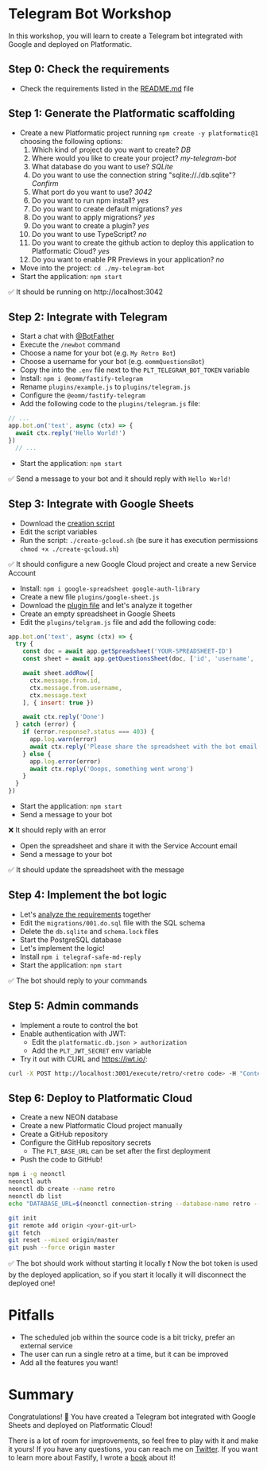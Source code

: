 # Telegram Bot Workshop

In this workshop, you will learn to create a Telegram bot integrated with Google and deployed on Platformatic.

## Step 0: Check the requirements

- Check the requirements listed in the [README.md](../README.md) file


## Step 1: Generate the Platformatic scaffolding

- Create a new Platformatic project running `npm create -y platformatic@1` choosing the following options:
  1. Which kind of project do you want to create? _DB_
  1. Where would you like to create your project? _my-telegram-bot_
  1. What database do you want to use? _SQLite_
  1. Do you want to use the connection string "sqlite://./db.sqlite"? _Confirm_
  1. What port do you want to use? _3042_
  1. Do you want to run npm install? _yes_
  1. Do you want to create default migrations? _yes_
  1. Do you want to apply migrations? _yes_
  1. Do you want to create a plugin? _yes_
  1. Do you want to use TypeScript? _no_
  1. Do you want to create the github action to deploy this application to Platformatic Cloud? _yes_
  1. Do you want to enable PR Previews in your application? _no_
- Move into the project: `cd ./my-telegram-bot`
- Start the application: `npm start`

✅ It should be running on http://localhost:3042


## Step 2: Integrate with Telegram

- Start a chat with [@BotFather](https://t.me/BotFather)
- Execute the `/newbot` command
- Choose a name for your bot (e.g. `My Retro Bot`)
- Choose a username for your bot (e.g. `eommQuestionsBot`)
- Copy the into the `.env` file next to the `PLT_TELEGRAM_BOT_TOKEN` variable
- Install: `npm i @eomm/fastify-telegram`
- Rename `plugins/example.js` to `plugins/telegram.js`
- Configure the `@eomm/fastify-telegram`
- Add the following code to the `plugins/telegram.js` file:

```js
// ...
app.bot.on('text', async (ctx) => {
  await ctx.reply('Hello World!')
})
  // ...
```

  - Start the application: `npm start`

✅ Send a message to your bot and it should reply with `Hello World!`


## Step 3: Integrate with Google Sheets

- Download the [creation script][gcloud-cred]
- Edit the script variables
- Run the script: `./create-gcloud.sh` (be sure it has execution permissions `chmod +x ./create-gcloud.sh`)

✅ It should configure a new Google Cloud project and create a new Service Account

- Install: `npm i google-spreadsheet google-auth-library`
- Create a new file `plugins/google-sheet.js`
- Download the [plugin file][google-sheet-plugin] and let's analyze it together
- Create an empty spreadsheet in Google Sheets
- Edit the `plugins/telgram.js` file and add the following code:

```js
app.bot.on('text', async (ctx) => {
  try {
    const doc = await app.getSpreadsheet('YOUR-SPREADSHEET-ID')
    const sheet = await app.getQuestionsSheet(doc, ['id', 'username', 'text'])

    await sheet.addRow([
      ctx.message.from.id,
      ctx.message.from.username,
      ctx.message.text
    ], { insert: true })

    await ctx.reply('Done')
  } catch (error) {
    if (error.response?.status === 403) {
      app.log.warn(error)
      await ctx.reply('Please share the spreadsheet with the bot email: ' + app.serviceAccountEmail)
    } else {
      app.log.error(error)
      await ctx.reply('Ooops, something went wrong')
    }
  }
})
```

- Start the application: `npm start`
- Send a message to your bot

❌ It should reply with an error

- Open the spreadsheet and share it with the Service Account email
- Send a message to your bot

✅ It should update the spreadsheet with the message


## Step 4: Implement the bot logic

- Let's [analyze the requirements][bot-logic] together
- Edit the `migrations/001.do.sql` file with the SQL schema
- Delete the `db.sqlite` and `schema.lock` files
- Start the PostgreSQL database
- Let's implement the logic!
- Install `npm i telegraf-safe-md-reply`
- Start the application: `npm start`

✅ The bot should reply to your commands


## Step 5: Admin commands

- Implement a route to control the bot
- Enable authentication with JWT:
  - Edit the `platformatic.db.json > authorization`
  - Add the `PLT_JWT_SECRET` env variable
- Try it out with CURL and https://jwt.io/:

```sh
curl -X POST http://localhost:3001/execute/retro/<retro code> -H "Content-Type: application/json" -H "Authorization: Bearer eyJhbGciOiJIUzI1NiIsInR5cCI6IkpXVCJ9.eyJzdWIiOiIxMjM0NTY3ODkwIiwiaWQiOiIyODMxMjU3MCJ9.ipd_7lVrLVG0By-sksQK8LUoYXzIaQvoWBE1rOuWCLw" -d '{}'
```

## Step 6: Deploy to Platformatic Cloud

- Create a new NEON database
- Create a new Platformatic Cloud project manually
- Create a GitHub repository
- Configure the GitHub repository secrets
  - The `PLT_BASE_URL` can be set after the first deployment
- Push the code to GitHub!

```sh
npm i -g neonctl
neonctl auth
neonctl db create --name retro
neonctl db list
echo "DATABASE_URL=$(neonctl connection-string --database-name retro --pooled)" >> .env
```

```sh
git init
git remote add origin <your-git-url>
git fetch
git reset --mixed origin/master
git push --force origin master
```

✅ The bot should work without starting it locally
❗️ Now the bot token is used by the deployed application, so if you start it locally it will disconnect the deployed one!


# Pitfalls

- The scheduled job within the source code is a bit tricky, prefer an external service
- The user can run a single retro at a time, but it can be improved
- Add all the features you want!


# Summary

Congratulations! 🎉
You have created a Telegram bot integrated with Google Sheets and deployed on Platformatic Cloud!

There is a lot of room for improvements, so feel free to play with it and make it yours!
If you have any questions, you can reach me on [Twitter](https://twitter.com/ManuEomm).
If you want to learn more about Fastify, I wrote a [book](https://backend.cafe/the-fastify-book-is-out) about it!

[gcloud-cred]: https://github.com/Eomm/telegram-bot-questions/blob/main/workshop/assets/create-gcloud.sh
[google-sheet-plugin]: https://github.com/Eomm/telegram-bot-questions/blob/main/plugins/google-sheet.js
[bot-logic]: https://docs.google.com/presentation/d/1y7O66cr0ddtmU3JOTCtd96t4pZFHxL3KjCmfk8kiziw/edit?usp=sharing
